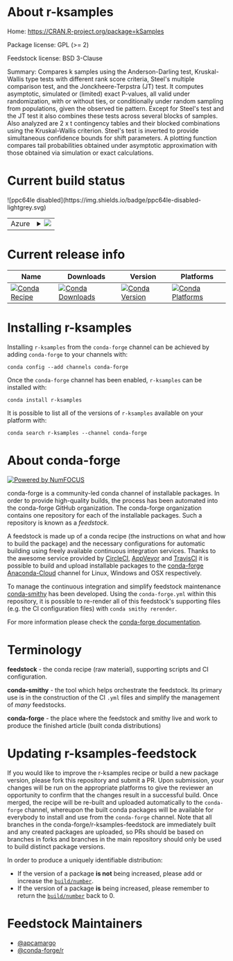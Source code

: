 About r-ksamples
================

Home: https://CRAN.R-project.org/package=kSamples

Package license: GPL (>= 2)

Feedstock license: BSD 3-Clause

Summary: Compares k samples using the Anderson-Darling test, Kruskal-Wallis type tests  with different rank score criteria, Steel's multiple comparison test, and the  Jonckheere-Terpstra (JT) test. It computes asymptotic, simulated or (limited) exact  P-values, all valid under randomization, with or without ties, or conditionally  under random sampling from populations, given the observed tie pattern.  Except for  Steel's test and the JT test it also combines these tests across several blocks of  samples.  Also analyzed are 2 x t contingency tables and their blocked combinations  using the Kruskal-Wallis criterion.  Steel's test is inverted to provide simultaneous  confidence bounds for shift parameters.  A plotting function compares tail probabilities obtained under asymptotic approximation with those obtained via simulation or exact  calculations.



Current build status
====================


<table>
    
  <tr>
    <td>Azure</td>
    <td>
      <details>
        <summary>
          <a href="https://dev.azure.com/conda-forge/feedstock-builds/_build/latest?definitionId=4681&branchName=master">
            <img src="https://dev.azure.com/conda-forge/feedstock-builds/_apis/build/status/r-ksamples-feedstock?branchName=master">
          </a>
        </summary>
        <table>
          <thead><tr><th>Variant</th><th>Status</th></tr></thead>
          <tbody><tr>
              <td>linux_r_base3.5.1target_platformlinux-64</td>
              <td>
                <a href="https://dev.azure.com/conda-forge/feedstock-builds/_build/latest?definitionId=4681&branchName=master">
                  <img src="https://dev.azure.com/conda-forge/feedstock-builds/_apis/build/status/r-ksamples-feedstock?branchName=master&jobName=linux&configuration=linux_r_base3.5.1target_platformlinux-64" alt="variant">
                </a>
              </td>
            </tr><tr>
              <td>linux_r_base3.6target_platformlinux-64</td>
              <td>
                <a href="https://dev.azure.com/conda-forge/feedstock-builds/_build/latest?definitionId=4681&branchName=master">
                  <img src="https://dev.azure.com/conda-forge/feedstock-builds/_apis/build/status/r-ksamples-feedstock?branchName=master&jobName=linux&configuration=linux_r_base3.6target_platformlinux-64" alt="variant">
                </a>
              </td>
            </tr><tr>
              <td>osx_r_base3.5.1target_platformosx-64</td>
              <td>
                <a href="https://dev.azure.com/conda-forge/feedstock-builds/_build/latest?definitionId=4681&branchName=master">
                  <img src="https://dev.azure.com/conda-forge/feedstock-builds/_apis/build/status/r-ksamples-feedstock?branchName=master&jobName=osx&configuration=osx_r_base3.5.1target_platformosx-64" alt="variant">
                </a>
              </td>
            </tr><tr>
              <td>osx_r_base3.6target_platformosx-64</td>
              <td>
                <a href="https://dev.azure.com/conda-forge/feedstock-builds/_build/latest?definitionId=4681&branchName=master">
                  <img src="https://dev.azure.com/conda-forge/feedstock-builds/_apis/build/status/r-ksamples-feedstock?branchName=master&jobName=osx&configuration=osx_r_base3.6target_platformosx-64" alt="variant">
                </a>
              </td>
            </tr><tr>
              <td>win_r_base3.5.1target_platformwin-64</td>
              <td>
                <a href="https://dev.azure.com/conda-forge/feedstock-builds/_build/latest?definitionId=4681&branchName=master">
                  <img src="https://dev.azure.com/conda-forge/feedstock-builds/_apis/build/status/r-ksamples-feedstock?branchName=master&jobName=win&configuration=win_r_base3.5.1target_platformwin-64" alt="variant">
                </a>
              </td>
            </tr><tr>
              <td>win_r_base3.6target_platformwin-64</td>
              <td>
                <a href="https://dev.azure.com/conda-forge/feedstock-builds/_build/latest?definitionId=4681&branchName=master">
                  <img src="https://dev.azure.com/conda-forge/feedstock-builds/_apis/build/status/r-ksamples-feedstock?branchName=master&jobName=win&configuration=win_r_base3.6target_platformwin-64" alt="variant">
                </a>
              </td>
            </tr>
          </tbody>
        </table>
      </details>
    </td>
  </tr>
![ppc64le disabled](https://img.shields.io/badge/ppc64le-disabled-lightgrey.svg)
</table>

Current release info
====================

| Name | Downloads | Version | Platforms |
| --- | --- | --- | --- |
| [![Conda Recipe](https://img.shields.io/badge/recipe-r--ksamples-green.svg)](https://anaconda.org/conda-forge/r-ksamples) | [![Conda Downloads](https://img.shields.io/conda/dn/conda-forge/r-ksamples.svg)](https://anaconda.org/conda-forge/r-ksamples) | [![Conda Version](https://img.shields.io/conda/vn/conda-forge/r-ksamples.svg)](https://anaconda.org/conda-forge/r-ksamples) | [![Conda Platforms](https://img.shields.io/conda/pn/conda-forge/r-ksamples.svg)](https://anaconda.org/conda-forge/r-ksamples) |

Installing r-ksamples
=====================

Installing `r-ksamples` from the `conda-forge` channel can be achieved by adding `conda-forge` to your channels with:

```
conda config --add channels conda-forge
```

Once the `conda-forge` channel has been enabled, `r-ksamples` can be installed with:

```
conda install r-ksamples
```

It is possible to list all of the versions of `r-ksamples` available on your platform with:

```
conda search r-ksamples --channel conda-forge
```


About conda-forge
=================

[![Powered by NumFOCUS](https://img.shields.io/badge/powered%20by-NumFOCUS-orange.svg?style=flat&colorA=E1523D&colorB=007D8A)](http://numfocus.org)

conda-forge is a community-led conda channel of installable packages.
In order to provide high-quality builds, the process has been automated into the
conda-forge GitHub organization. The conda-forge organization contains one repository
for each of the installable packages. Such a repository is known as a *feedstock*.

A feedstock is made up of a conda recipe (the instructions on what and how to build
the package) and the necessary configurations for automatic building using freely
available continuous integration services. Thanks to the awesome service provided by
[CircleCI](https://circleci.com/), [AppVeyor](https://www.appveyor.com/)
and [TravisCI](https://travis-ci.org/) it is possible to build and upload installable
packages to the [conda-forge](https://anaconda.org/conda-forge)
[Anaconda-Cloud](https://anaconda.org/) channel for Linux, Windows and OSX respectively.

To manage the continuous integration and simplify feedstock maintenance
[conda-smithy](https://github.com/conda-forge/conda-smithy) has been developed.
Using the ``conda-forge.yml`` within this repository, it is possible to re-render all of
this feedstock's supporting files (e.g. the CI configuration files) with ``conda smithy rerender``.

For more information please check the [conda-forge documentation](https://conda-forge.org/docs/).

Terminology
===========

**feedstock** - the conda recipe (raw material), supporting scripts and CI configuration.

**conda-smithy** - the tool which helps orchestrate the feedstock.
                   Its primary use is in the construction of the CI ``.yml`` files
                   and simplify the management of *many* feedstocks.

**conda-forge** - the place where the feedstock and smithy live and work to
                  produce the finished article (built conda distributions)


Updating r-ksamples-feedstock
=============================

If you would like to improve the r-ksamples recipe or build a new
package version, please fork this repository and submit a PR. Upon submission,
your changes will be run on the appropriate platforms to give the reviewer an
opportunity to confirm that the changes result in a successful build. Once
merged, the recipe will be re-built and uploaded automatically to the
`conda-forge` channel, whereupon the built conda packages will be available for
everybody to install and use from the `conda-forge` channel.
Note that all branches in the conda-forge/r-ksamples-feedstock are
immediately built and any created packages are uploaded, so PRs should be based
on branches in forks and branches in the main repository should only be used to
build distinct package versions.

In order to produce a uniquely identifiable distribution:
 * If the version of a package **is not** being increased, please add or increase
   the [``build/number``](https://conda.io/docs/user-guide/tasks/build-packages/define-metadata.html#build-number-and-string).
 * If the version of a package **is** being increased, please remember to return
   the [``build/number``](https://conda.io/docs/user-guide/tasks/build-packages/define-metadata.html#build-number-and-string)
   back to 0.

Feedstock Maintainers
=====================

* [@apcamargo](https://github.com/apcamargo/)
* [@conda-forge/r](https://github.com/conda-forge/r/)

